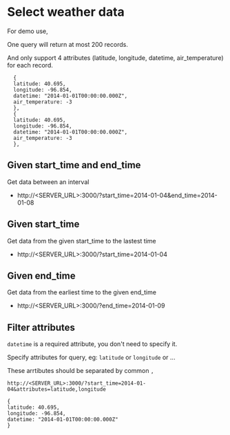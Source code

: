# Select weather data 

For demo use,

One query will return at most  200 records.

And only support 4 attributes (latitude, longitude, datetime, air_temperature) for each record.
	  
	  {
	  latitude: 40.695,
	  longitude: -96.854,
	  datetime: "2014-01-01T00:00:00.000Z",
	  air_temperature: -3
	  },
	  {
	  latitude: 40.695,
	  longitude: -96.854,
	  datetime: "2014-01-01T00:00:00.000Z",
	  air_temperature: -3
	  },

## Given start_time and end_time 

Get data between an interval

* http://<SERVER_URL>:3000/?start_time=2014-01-04&end_time=2014-01-08

## Given start_time

Get data  from  the given start_time to the lastest time

* http://<SERVER_URL>:3000/?start_time=2014-01-04

## Given end_time

Get data from the earliest time to the given end_time

* http://<SERVER_URL>:3000/?end_time=2014-01-09

## Filter attributes

`datetime` is a required attribute, you don't need to specify it.

Specify attributes for query, eg: `latitude` or `longitude` or ...

These arrtibutes should be separated by common `,`

`http://<SERVER_URL>:3000/?start_time=2014-01-04&attributes=latitude,longitude
`
  
  
    {
    latitude: 40.695,
    longitude: -96.854,
    datetime: "2014-01-01T00:00:00.000Z"
    }
